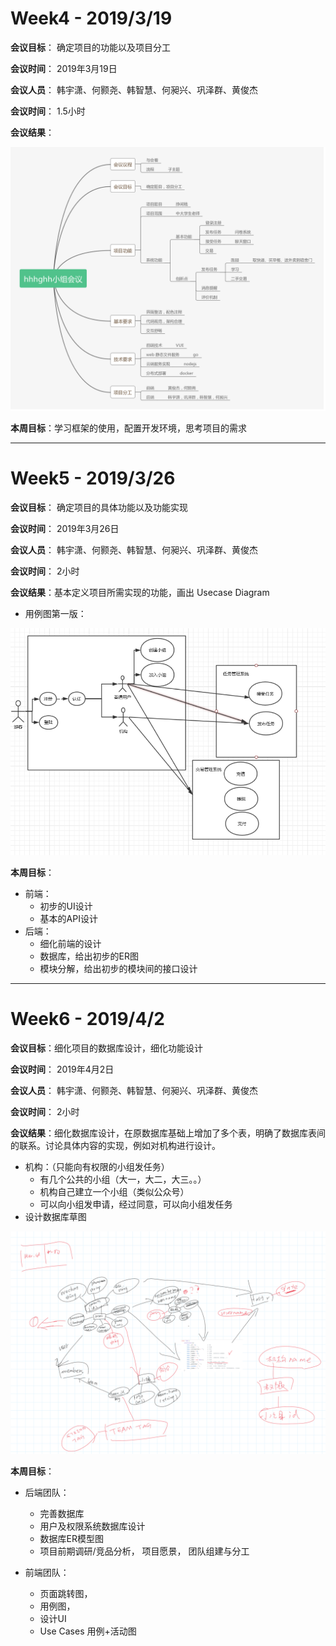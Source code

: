 # Week4  - 2019/3/19

**会议目标**： 确定项目的功能以及项目分工

**会议时间**： 2019年3月19日

**会议人员**： 韩宇潇、何颢尧、韩智慧、何昶兴、巩泽群、黄俊杰

**会议时间**： 1.5小时

**会议结果**：

![第一次会议记录](image/Meeting_Minutes.png)

**本周目标**：学习框架的使用，配置开发环境，思考项目的需求

---

# Week5 - 2019/3/26

**会议目标**： 确定项目的具体功能以及功能实现

**会议时间**： 2019年3月26日

**会议人员**： 韩宇潇、何颢尧、韩智慧、何昶兴、巩泽群、黄俊杰

**会议时间**： 2小时

**会议结果**：基本定义项目所需实现的功能，画出 Usecase Diagram

- 用例图第一版：


![Usecase Diagram](image/Usecase_Diagram.png)


**本周目标**：

 - 前端： 
    - 初步的UI设计 
    - 基本的API设计
 - 后端：
   - 细化前端的设计 
   - 数据库，给出初步的ER图 
   - 模块分解，给出初步的模块间的接口设计

---

# Week6 - 2019/4/2

**会议目标**：细化项目的数据库设计，细化功能设计

**会议时间**： 2019年4月2日

**会议人员**： 韩宇潇、何颢尧、韩智慧、何昶兴、巩泽群、黄俊杰

**会议时间**： 2小时

**会议结果**：细化数据库设计，在原数据库基础上增加了多个表，明确了数据库表间的联系。讨论具体内容的实现，例如对机构进行设计。

- 机构：（只能向有权限的小组发任务）
    - 有几个公共的小组（大一，大二，大三。。）
    - 机构自己建立一个小组（类似公众号）
    - 可以向小组发申请，经过同意，可以向小组发任务
- 设计数据库草图


![数据库设计草图](image/Database_draft.png)

**本周目标**：
- 后端团队：
    -  完善数据库
    -  用户及权限系统数据库设计
    -  数据库ER模型图
    - 项目前期调研/竞品分析， 项目愿景， 团队组建与分工

- 前端团队：
    - 页面跳转图，
    - 用例图，
    - 设计UI
    - Use Cases 用例+活动图
